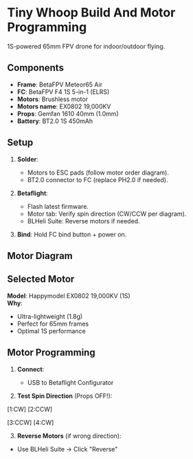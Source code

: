 # Tiny Whoop Build And Motor Programming

1S-powered 65mm FPV drone for indoor/outdoor flying.

## Components
- **Frame**: BetaFPV Meteor65 Air  
- **FC**: BetaFPV F4 1S 5-in-1 (ELRS)
- **Motors**: Brushless motor
- **Motors name**: EX0802 19,000KV  
- **Props**: Gemfan 1610 40mm (1.0mm)  
- **Battery**: BT2.0 1S 450mAh  

## Setup
1. **Solder**:  
   - Motors to ESC pads (follow motor order diagram).  
   - BT2.0 connector to FC (replace PH2.0 if needed).  

2. **Betaflight**:  
   - Flash latest firmware.  
   - Motor tab: Verify spin direction (CW/CCW per diagram).  
   - BLHeli Suite: Reverse motors if needed.  

3. **Bind**: Hold FC bind button + power on.  

## Motor Diagram
##  Selected Motor
**Model**: Happymodel EX0802 19,000KV (1S)  
**Why**:  
- Ultra-lightweight (1.8g)  
- Perfect for 65mm frames  
- Optimal 1S performance  

##  Motor Programming
1. **Connect**:  
   - USB to Betaflight Configurator  

2. **Test Spin Direction** (Props OFF!):

[1:CW] [2:CCW]

[3:CCW] [4:CW]


3. **Reverse Motors** (if wrong direction):  
- Use BLHeli Suite → Click "Reverse"  
